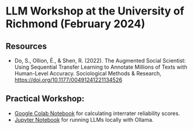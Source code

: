# LLM Workshop at the University of Richmond (February 2024)

## Resources
- Do, S., Ollion, É., & Shen, R. (2022). The Augmented Social Scientist: Using Sequential Transfer Learning to Annotate Millions of Texts with Human-Level Accuracy. Sociological Methods & Research, https://doi.org/10.1177/00491241221134526

## Practical Workshop:
- [Google Colab Notebook](https://colab.research.google.com/drive/14EmLPNcJkf4geAK0dwuodhknbbp089Df) for calculating interrater reliability scores.
- [Jupyter Notebook](https://github.com/villaorlado/richmond2024/blob/main/local%20llm%20ollama.ipynb) for running LLMs locally with Ollama.
